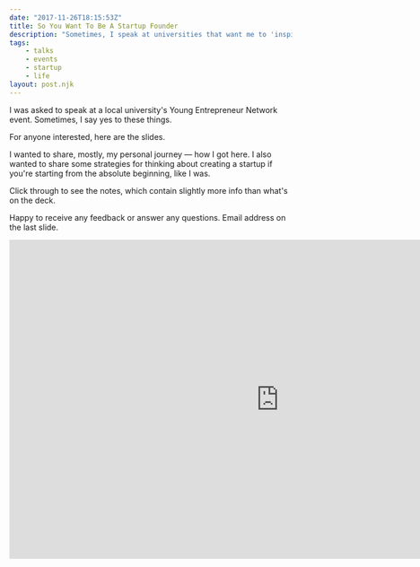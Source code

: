 ```yaml
---
date: "2017-11-26T18:15:53Z"
title: So You Want To Be A Startup Founder
description: "Sometimes, I speak at universities that want me to 'inspire their young'."
tags:
    - talks
    - events
    - startup
    - life
layout: post.njk
---
```


I was asked to speak at a local university's Young Entrepreneur Network event. Sometimes, I say yes to these things.

For anyone interested, here are the slides.

I wanted to share, mostly, my personal journey — how I got here. I also wanted to share some strategies for thinking about creating a startup if you're starting from the absolute beginning, like I was.

Click through to see the notes, which contain slightly more info than what's on the deck.

Happy to receive any feedback or answer any questions. Email address on the last slide.

<iframe src="https://docs.google.com/presentation/d/e/2PACX-1vS34eHYHVVDLJnTNzzKyqGv0XstMZuVjX-8DmtGkGU60eF9JOZJER2RGkc8tDBbX9QWT0hFXhOFGLXw/embed?start=false&loop=true&delayms=3000" frameborder="0" width="960" height="569" allowfullscreen="true" mozallowfullscreen="true" webkitallowfullscreen="true"></iframe>
